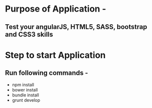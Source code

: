 # Purpose of Application -

## Test your angularJS, HTML5, SASS, bootstrap and CSS3 skills



# Step to start Application

## Run following commands -
* npm install
* bower install
* bundle install
* grunt develop

